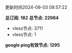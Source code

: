 更新时间2024-09-03 08:57:22

**总订阅: 182**
**总节点: 22984**
- vless节点: 3711
- vless节点: 1

**google ping有效节点: 1295**
